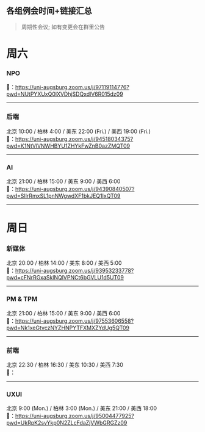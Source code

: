 ## 各组例会时间+链接汇总
> 周期性会议; 如有变更会在群里公告

# 周六
### NPO  
🔗：https://uni-augsburg.zoom.us/j/97119114776?pwd=NUtPYXUxQ0lXVDhjSDQxdlV6R015dz09

---
### 后端
北京 10:00 / 柏林 4:00 / 美东 22:00 (Fri.) / 美西 19:00 (Fri.)  
🔗：https://uni-augsburg.zoom.us/j/94518034375?pwd=K1NtVlVNWHBYU1ZHYkFwZnB0azZMQT09

---
### AI
北京 21:00 / 柏林 15:00 / 美东 9:00 / 美西 6:00   
🔗：https://uni-augsburg.zoom.us/j/94390840507?pwd=SlIrRmxSL1pnNWgwdXF1bkJEQ1IxQT09

---

# 周日
### 新媒体
北京 20:00 / 柏林 14:00 / 美东 8:00 / 美西 5:00  
🔗：https://uni-augsburg.zoom.us/j/93953233778?pwd=cFNrRGxaSklNQlVPNCt6bGVLU1d5UT09  

---
### PM & TPM
北京 21:00 / 柏林 15:00 / 美东 9:00 / 美西 6:00  
🔗：https://uni-augsburg.zoom.us/j/97553606558?pwd=Nk1xeGtvczNYZHNPYTFXMXZYdUg5QT09

---
### 前端
北京 22:30 / 柏林 16:30 / 美东 10:30 / 美西 7:30  
🔗：

---
### UXUI
北京 9:00 (Mon.) / 柏林 3:00 (Mon.) / 美东 21:00 / 美西 18:00  
🔗：https://uni-augsburg.zoom.us/j/95004477925?pwd=UkRpK2svYkp0N2ZLcFdaZjVWbGRGZz09

